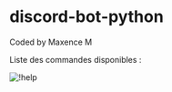 # discord-bot-python
Coded by Maxence M



Liste des commandes disponibles :









![!help](https://user-images.githubusercontent.com/82032288/154960371-e8379066-8ccc-4218-ba6a-a4a06f08ca4d.png)
